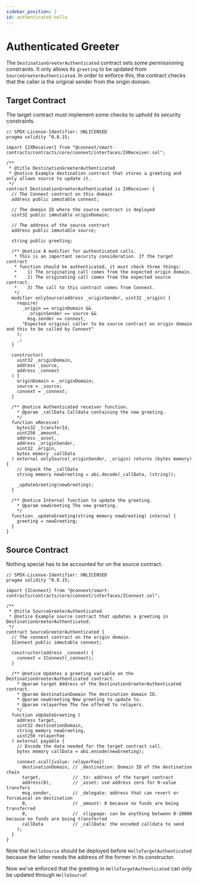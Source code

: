 ```yaml
---
sidebar_position: 2
id: authenticated-hello
---
```


# Authenticated Greeter

The `DestinationGreeterAuthenticated` contract sets some permissioning constraints. It only allows its `greeting` to be updated from `SourceGreeterAuthenticated`. In order to enforce this, the contract checks that the caller is the original sender from the origin domain.

## Target Contract

The target contract must implement some checks to uphold its security constraints.

```solidity
// SPDX-License-Identifier: UNLICENSED
pragma solidity ^0.8.15;

import {IXReceiver} from "@connext/smart-contracts/contracts/core/connext/interfaces/IXReceiver.sol";

/**
 * @title DestinationGreeterAuthenticated
 * @notice Example destination contract that stores a greeting and only allows source to update it.
 */
contract DestinationGreeterAuthenticated is IXReceiver {
  // The Connext contract on this domain
  address public immutable connext;

  // The domain ID where the source contract is deployed
  uint32 public immutable originDomain;

  // The address of the source contract
  address public immutable source;

  string public greeting;

  /** @notice A modifier for authenticated calls.
   * This is an important security consideration. If the target contract
   * function should be authenticated, it must check three things:
   *    1) The originating call comes from the expected origin domain.
   *    2) The originating call comes from the expected source contract.
   *    3) The call to this contract comes from Connext.
   */
  modifier onlySource(address _originSender, uint32 _origin) {
    require(
      _origin == originDomain &&
        _originSender == source &&
        msg.sender == connext,
      "Expected original caller to be source contract on origin domain and this to be called by Connext"
    );
    _;
  }

  constructor(
    uint32 _originDomain,
    address _source,
    address _connext
  ) {
    originDomain = _originDomain;
    source = _source;
    connext = _connext;
  }

  /** @notice Authenticated receiver function.
    * @param _callData Calldata containing the new greeting.
    */
  function xReceive(
    bytes32 _transferId,
    uint256 _amount,
    address _asset,
    address _originSender,
    uint32 _origin,
    bytes memory _callData
  ) external onlySource(_originSender, _origin) returns (bytes memory) {
    // Unpack the _callData
    string memory newGreeting = abi.decode(_callData, (string));

    _updateGreeting(newGreeting);
  }

  /** @notice Internal function to update the greeting.
    * @param newGreeting The new greeting.
    */
  function _updateGreeting(string memory newGreeting) internal {
    greeting = newGreeting;
  }
}
```

## Source Contract

Nothing special has to be accounted for on the source contract.

```solidity showLineNumbers
// SPDX-License-Identifier: UNLICENSED
pragma solidity ^0.8.15;

import {IConnext} from "@connext/smart-contracts/contracts/core/connext/interfaces/IConnext.sol";

/**
 * @title SourceGreeterAuthenticated
 * @notice Example source contract that updates a greeting in DestinationGreeterAuthenticated.
 */
contract SourceGreeterAuthenticated {
  // The connext contract on the origin domain.
  IConnext public immutable connext;

  constructor(address _connext) {
    connext = IConnext(_connext);
  }

  /** @notice Updates a greeting variable on the DestinationGreeterAuthenticated contract.
    * @param target Address of the DestinationGreeterAuthenticated contract.
    * @param destinationDomain The destination domain ID.
    * @param newGreeting New greeting to update to.
    * @param relayerFee The fee offered to relayers.
    */
  function xUpdateGreeting (
    address target, 
    uint32 destinationDomain,
    string memory newGreeting,
    uint256 relayerFee
  ) external payable {
    // Encode the data needed for the target contract call.
    bytes memory callData = abi.encode(newGreeting);

    connext.xcall{value: relayerFee}(
      destinationDomain, // _destination: Domain ID of the destination chain
      target,            // _to: address of the target contract
      address(0),        // _asset: use address zero for 0-value transfers
      msg.sender,        // _delegate: address that can revert or forceLocal on destination
      0,                 // _amount: 0 because no funds are being transferred
      0,                 // _slippage: can be anything between 0-10000 because no funds are being transferred
      callData           // _callData: the encoded calldata to send
    );
  }
}
```

Note that `HelloSource` should be deployed before `HelloTargetAuthenticated` because the latter needs the address of the former in its constructor.

Now we've enforced that the greeting in `HelloTargetAuthenticated` can only be updated through `HelloSource`!
